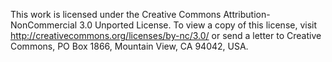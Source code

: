 This work is licensed under the Creative Commons Attribution-NonCommercial 3.0 Unported License. 
To view a copy of this license, visit http://creativecommons.org/licenses/by-nc/3.0/ or send a letter to 
Creative Commons, PO Box 1866, Mountain View, CA 94042, USA.
